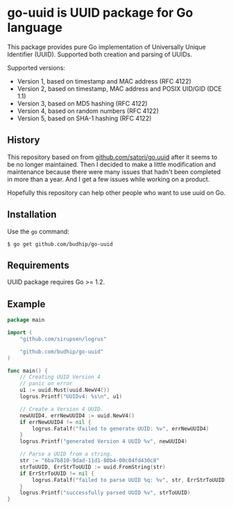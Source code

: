 # go-uuid is UUID package for Go language

This package provides pure Go implementation of Universally Unique Identifier (UUID). Supported both creation and parsing of UUIDs.

Supported versions:
* Version 1, based on timestamp and MAC address (RFC 4122)
* Version 2, based on timestamp, MAC address and POSIX UID/GID (DCE 1.1)
* Version 3, based on MD5 hashing (RFC 4122)
* Version 4, based on random numbers (RFC 4122)
* Version 5, based on SHA-1 hashing (RFC 4122)

## History
This repository based on from [github.com/satori/go.uuid](https://github.com/satori/go.uuid) after it seems to be no longer maintained.
Then I decided to make a little modification and maintenance because there were many issues that hadn't been completed in more than a year. And I get a few issues while working on a product.

Hopefully this repository can help other people who want to use uuid on Go.

## Installation

Use the `go` command:

	$ go get github.com/budhip/go-uuid

## Requirements

UUID package requires Go >= 1.2.

## Example

```go
package main

import (
	"github.com/sirupsen/logrus"

	"github.com/budhip/go-uuid"
)

func main() {
	// Creating UUID Version 4
	// panic on error
	u1 := uuid.Must(uuid.NewV4())
	logrus.Printf("UUIDv4: %s\n", u1)

	// Create a Version 4 UUID.
	newUUID4, errNewUUID4 := uuid.NewV4()
	if errNewUUID4 != nil {
		logrus.Fatalf("failed to generate UUID: %v", errNewUUID4)
	}
	logrus.Printf("generated Version 4 UUID %v", newUUID4)

	// Parse a UUID from a string.
	str := "6ba7b810-9dad-11d1-80b4-00c04fd430c8"
	strToUUID, ErrStrToUUID := uuid.FromString(str)
	if ErrStrToUUID != nil {
		logrus.Fatalf("failed to parse UUID %q: %v", str, ErrStrToUUID)
	}
	logrus.Printf("successfully parsed UUID %v", strToUUID)
}
```
